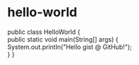 # hello-world
public class HelloWorld
{   
      public static void main(String[] args)
      {       
         System.out.println("Hello gist @ GitHub!");   
      }
} 

